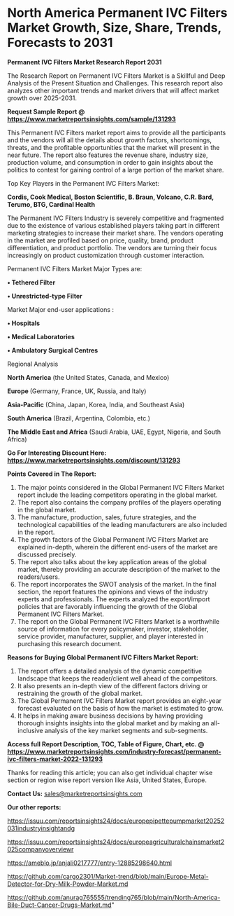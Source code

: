 # North America Permanent IVC Filters Market Growth, Size, Share, Trends, Forecasts to 2031

<strong>Permanent IVC Filters Market Research Report 2031</strong>

The Research Report on Permanent IVC Filters Market is a Skillful and Deep Analysis of the Present Situation and Challenges. This research report also analyzes other important trends and market drivers that will affect market growth over 2025-2031.

<strong>Request Sample Report @ <a href=https://www.marketreportsinsights.com/sample/131293>https://www.marketreportsinsights.com/sample/131293</a></strong>

This Permanent IVC Filters market report aims to provide all the participants and the vendors will all the details about growth factors, shortcomings, threats, and the profitable opportunities that the market will present in the near future. The report also features the revenue share, industry size, production volume, and consumption in order to gain insights about the politics to contest for gaining control of a large portion of the market share.

Top Key Players in the Permanent IVC Filters Market:

<strong>Cordis, Cook Medical, Boston Scientific, B. Braun, Volcano, C.R. Bard, Terumo, BTG, Cardinal Health</strong>

The Permanent IVC Filters Industry is severely competitive and fragmented due to the existence of various established players taking part in different marketing strategies to increase their market share. The vendors operating in the market are profiled based on price, quality, brand, product differentiation, and product portfolio. The vendors are turning their focus increasingly on product customization through customer interaction.

Permanent IVC Filters Market Major Types are:

<strong>• Tethered Filter

• Unrestricted-type Filter</strong>

Market Major end-user applications :

<strong>• Hospitals

• Medical Laboratories

• Ambulatory Surgical Centres</strong>

Regional Analysis

</u><strong><b>North America</b></strong> (the United States, Canada, and Mexico)

<strong><b>Europe </b></strong>(Germany, France, UK, Russia, and Italy)

<strong><b>Asia-Pacific</b></strong> (China, Japan, Korea, India, and Southeast Asia)

<strong><b>South America</b></strong> (Brazil, Argentina, Colombia, etc.)

<strong><b>The Middle East and Africa</b></strong> (Saudi Arabia, UAE, Egypt, Nigeria, and South Africa)

<strong>Go For Interesting Discount Here: <a href=https://www.marketreportsinsights.com/discount/131293>https://www.marketreportsinsights.com/discount/131293</a></strong>

<strong>Points Covered in The Report:</strong>
<ol>
  <li>The major points considered in the Global Permanent IVC Filters Market report include the leading competitors operating in the global market.</li>
  <li>The report also contains the company profiles of the players operating in the global market.</li>
  <li>The manufacture, production, sales, future strategies, and the technological capabilities of the leading manufacturers are also included in the report.</li>
  <li>The growth factors of the Global Permanent IVC Filters Market are explained in-depth, wherein the different end-users of the market are discussed precisely.</li>
  <li>The report also talks about the key application areas of the global market, thereby providing an accurate description of the market to the readers/users.</li>
  <li>The report incorporates the SWOT analysis of the market. In the final section, the report features the opinions and views of the industry experts and professionals. The experts analyzed the export/import policies that are favorably influencing the growth of the Global Permanent IVC Filters Market.</li>
  <li>The report on the Global Permanent IVC Filters Market is a worthwhile source of information for every policymaker, investor, stakeholder, service provider, manufacturer, supplier, and player interested in purchasing this research document.</li>
</ol>
<strong>Reasons for Buying Global Permanent IVC Filters Market Report:</strong>

<ol>
  <li>The report offers a detailed analysis of the dynamic competitive landscape that keeps the reader/client well ahead of the competitors.</li>
  <li>It also presents an in-depth view of the different factors driving or restraining the growth of the global market.</li>
  <li>The Global Permanent IVC Filters Market report provides an eight-year forecast evaluated on the basis of how the market is estimated to grow.</li>
  <li>It helps in making aware business decisions by having providing thorough insights insights into the global market and by making an all-inclusive analysis of the key market segments and sub-segments.</li>
</ol>
<strong>Access full Report Description, TOC, Table of Figure, Chart, etc. @ <a href=https://www.marketreportsinsights.com/industry-forecast/permanent-ivc-filters-market-2022-131293>https://www.marketreportsinsights.com/industry-forecast/permanent-ivc-filters-market-2022-131293</a></strong>


Thanks for reading this article; you can also get individual chapter wise section or region wise report version like Asia, United States, Europe.

<strong>Contact Us:</strong>
sales@marketreportsinsights.com

<strong>Our other reports:</strong>

<a href=https://issuu.com/reportsinsights24/docs/europepipettepumpmarket20252031industryinsightandg>https://issuu.com/reportsinsights24/docs/europepipettepumpmarket20252031industryinsightandg</a>

<a href=https://issuu.com/reportsinsights24/docs/europeagriculturalchainsmarket2025companyoverviewr>https://issuu.com/reportsinsights24/docs/europeagriculturalchainsmarket2025companyoverviewr</a>

<a href=https://ameblo.jp/anjali0217777/entry-12885298640.html>https://ameblo.jp/anjali0217777/entry-12885298640.html</a>

<a href=https://github.com/cargo2301/Market-trend/blob/main/Europe-Metal-Detector-for-Dry-Milk-Powder-Market.md>https://github.com/cargo2301/Market-trend/blob/main/Europe-Metal-Detector-for-Dry-Milk-Powder-Market.md</a>

<a href=https://github.com/anurag765555/trending765/blob/main/North-America-Bile-Duct-Cancer-Drugs-Market.md>https://github.com/anurag765555/trending765/blob/main/North-America-Bile-Duct-Cancer-Drugs-Market.md</a>"
